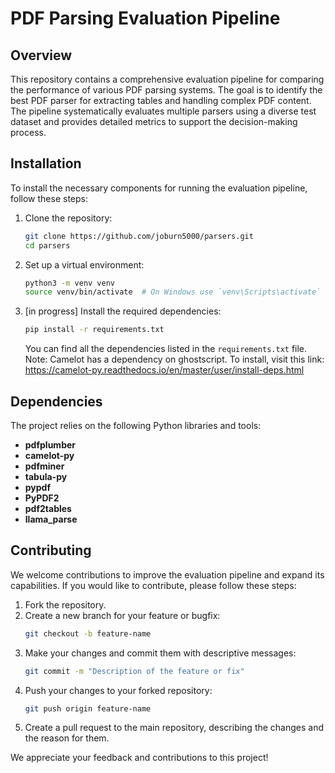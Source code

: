 # PDF Parsing Evaluation Pipeline

## Overview

This repository contains a comprehensive evaluation pipeline for comparing the performance of various PDF parsing systems. The goal is to identify the best PDF parser for extracting tables and handling complex PDF content. The pipeline systematically evaluates multiple parsers using a diverse test dataset and provides detailed metrics to support the decision-making process.

## Installation

To install the necessary components for running the evaluation pipeline, follow these steps:

1. Clone the repository:
    ```bash
    git clone https://github.com/joburn5000/parsers.git
    cd parsers
    ```

2. Set up a virtual environment:
    ```bash
    python3 -m venv venv
    source venv/bin/activate  # On Windows use `venv\Scripts\activate`
    ```

3. [in progress] Install the required dependencies:
    ```bash
    pip install -r requirements.txt
    ```
    You can find all the dependencies listed in the `requirements.txt` file.
    Note: Camelot has a dependency on ghostscript. To install, visit this link: https://camelot-py.readthedocs.io/en/master/user/install-deps.html

## Dependencies

The project relies on the following Python libraries and tools:

- **pdfplumber**
- **camelot-py**
- **pdfminer**
- **tabula-py**
- **pypdf**
- **PyPDF2**
- **pdf2tables**
- **llama_parse**

## Contributing

We welcome contributions to improve the evaluation pipeline and expand its capabilities. If you would like to contribute, please follow these steps:

1. Fork the repository.
2. Create a new branch for your feature or bugfix:
    ```bash
    git checkout -b feature-name
    ```
3. Make your changes and commit them with descriptive messages:
    ```bash
    git commit -m "Description of the feature or fix"
    ```
4. Push your changes to your forked repository:
    ```bash
    git push origin feature-name
    ```
5. Create a pull request to the main repository, describing the changes and the reason for them.

We appreciate your feedback and contributions to this project!
